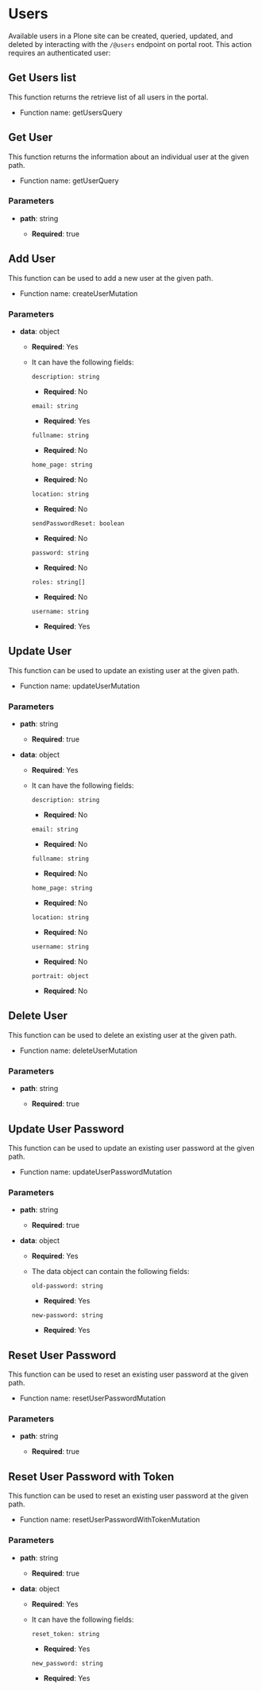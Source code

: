 # Users

Available users in a Plone site can be created, queried, updated, and deleted by interacting with the `/@users` endpoint on portal root.
This action requires an authenticated user:

## Get Users list

This function returns the retrieve list of all users in the portal.

-   Function name: getUsersQuery

## Get User

This function returns the information about an individual user at the given path.

-   Function name: getUserQuery

### Parameters

-   **path**: string

    -   **Required**: true

## Add User

This function can be used to add a new user at the given path.

-   Function name: createUserMutation

### Parameters

-   **data**: object

    -   **Required**: Yes
    -   It can have the following fields:

        `description: string`

        -   **Required**: No

        `email: string`

        -   **Required**: Yes

        `fullname: string`

        -   **Required**: No

        `home_page: string`

        -   **Required**: No

        `location: string`

        -   **Required**: No

        `sendPasswordReset: boolean`

        -   **Required**: No

        `password: string`

        -   **Required**: No

        `roles: string[]`

        -   **Required**: No

        `username: string`

        -   **Required**: Yes

## Update User

This function can be used to update an existing user at the given path.

-   Function name: updateUserMutation

### Parameters

-   **path**: string

    -   **Required**: true

-   **data**: object

    -   **Required**: Yes
    -   It can have the following fields:

        `description: string`

        -   **Required**: No

        `email: string`

        -   **Required**: No

        `fullname: string`

        -   **Required**: No

        `home_page: string`

        -   **Required**: No

        `location: string`

        -   **Required**: No

        `username: string`

        -   **Required**: No

        `portrait: object`

        -   **Required**: No

## Delete User

This function can be used to delete an existing user at the given path.

-   Function name: deleteUserMutation

### Parameters

-   **path**: string

    -   **Required**: true

## Update User Password

This function can be used to update an existing user password at the given path.

-   Function name: updateUserPasswordMutation

### Parameters

-   **path**: string

    -   **Required**: true

-   **data**: object

    -   **Required**: Yes
    -   The data object can contain the following fields:

        `old-password: string`

        -   **Required**: Yes

        `new-password: string`

        -   **Required**: Yes

## Reset User Password

This function can be used to reset an existing user password at the given path.

-   Function name: resetUserPasswordMutation

### Parameters

-   **path**: string

    -   **Required**: true

## Reset User Password with Token

This function can be used to reset an existing user password at the given path.

-   Function name: resetUserPasswordWithTokenMutation

### Parameters

-   **path**: string

    -   **Required**: true

-   **data**: object

    -   **Required**: Yes
    -   It can have the following fields:

        `reset_token: string`

        -   **Required**: Yes

        `new_password: string`

        -   **Required**: Yes
